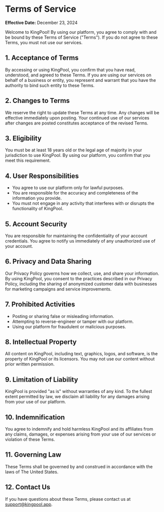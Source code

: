 # Terms of Service

**Effective Date:** December 23, 2024

Welcome to KingPool! By using our platform, you agree to comply with and be bound by these Terms of Service ("Terms"). If you do not agree to these Terms, you must not use our services.

## 1. Acceptance of Terms
By accessing or using KingPool, you confirm that you have read, understood, and agreed to these Terms. If you are using our services on behalf of a business or entity, you represent and warrant that you have the authority to bind such entity to these Terms.

## 2. Changes to Terms
We reserve the right to update these Terms at any time. Any changes will be effective immediately upon posting. Your continued use of our services after changes are posted constitutes acceptance of the revised Terms.

## 3. Eligibility
You must be at least 18 years old or the legal age of majority in your jurisdiction to use KingPool. By using our platform, you confirm that you meet this requirement.

## 4. User Responsibilities
- You agree to use our platform only for lawful purposes.
- You are responsible for the accuracy and completeness of the information you provide.
- You must not engage in any activity that interferes with or disrupts the functionality of KingPool.

## 5. Account Security
You are responsible for maintaining the confidentiality of your account credentials. You agree to notify us immediately of any unauthorized use of your account.

## 6. Privacy and Data Sharing
Our Privacy Policy governs how we collect, use, and share your information. By using KingPool, you consent to the practices described in our Privacy Policy, including the sharing of anonymized customer data with businesses for marketing campaigns and service improvements.

## 7. Prohibited Activities
- Posting or sharing false or misleading information.
- Attempting to reverse-engineer or tamper with our platform.
- Using our platform for fraudulent or malicious purposes.

## 8. Intellectual Property
All content on KingPool, including text, graphics, logos, and software, is the property of KingPool or its licensors. You may not use our content without prior written permission.

## 9. Limitation of Liability
KingPool is provided "as is" without warranties of any kind. To the fullest extent permitted by law, we disclaim all liability for any damages arising from your use of our platform.

## 10. Indemnification
You agree to indemnify and hold harmless KingPool and its affiliates from any claims, damages, or expenses arising from your use of our services or violation of these Terms.

## 11. Governing Law
These Terms shall be governed by and construed in accordance with the laws of The United States.

## 12. Contact Us
If you have questions about these Terms, please contact us at support@kingpool.app.
